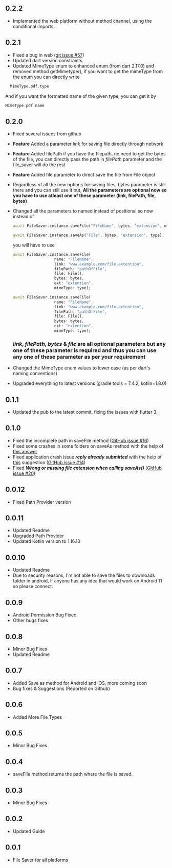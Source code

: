 ## 0.2.2
 * Implemented the web platform without method channel, using the conditional imports.

## 0.2.1
 * Fixed a bug in web ([git issue #57]("https://github.com/incrediblezayed/file_saver/issues/57))
 * Updated dart version constraints
 * Updated MimeType enum to enhanced enum (from dart 2.17.0) and removed method getMimetype(), if you want to get the mimeType from the enum you can directly write
  ```dart
    MimeType.pdf.type
  ```
  And if you want the formatted name of the given type, you can get it by
  ```dart
  MimeType.pdf.name
```



## 0.2.0
 * Fixed several issues from github
 * **Feature** Added a parameter _link_ for saving file directly through network
 * **Feature** Added filePath if you have the filepath, no need to get the bytes of the file, you can directly pass the path in _filePath_ parameter and the file_saver will do the rest
 * **Feature** Added file parameter to direct save the file from File object
 * Regardless of all the new options for saving files, bytes parameter is still there and you can still use it but, **All the parameters are optional now so you have to use atleast one of these parameter (link, filePath, file, bytes)**
 * Changed all the parameters to named instead of positional so now instead of
    ```dart
    await FileSaver.instance.saveFile("FileName", bytes, "extension", mimeType: mimeType);

    await FileSaver.instance.saveAs("File", bytes, "extension", type);
    ```
    you will have to use

    ```dart
    await FileSaver.instance.saveFile(
                      name: "FileName",
                      link: "www.example.com/file.extention", 
                      filePath: "pathOfFile",
                      file: File(),
                      bytes: bytes,
                      ext: "extention",
                      mimeType: type);

    await FileSaver.instance.saveFile(
                      name: "FileName",
                      link: "www.example.com/file.extention", 
                      filePath: "pathOfFile",
                      file: File(),
                      bytes: bytes,
                      ext: "extention",
                      mimeType: type);
    ```
    ### _link_, _filePath_, _bytes_ & _file_ are all optional parameters but any one of these parameter is required and thus you can use any one of these parameter as per your requirement

* Changed the MimeType enum values to lower case (as per dart's naming conventions)
* Upgraded everything to latest versions (gradle tools = 7.4.2, kotlin=1.8.0)


## 0.1.1
 * Updated the pub to the latest commit, fixing the issues with flutter 3.

## 0.1.0
 * Fixed the incomplete path in saveFile method ([GitHub issue #16](https://github.com/incrediblezayed/file_saver/issues/16))
 * Fixed some crashes in some folders on saveAs method with the help of [this answer](https://stackoverflow.com/a/60642994/10787445)
 * Fixed application crash issue **_reply already submitted_** with the help of [this](https://github.com/incrediblezayed/file_saver/issues/14#issuecomment-1040444757) suggestion ([GitHub issue #14](https://github.com/incrediblezayed/file_saver/issues/14))
 * Fixed **_Wrong or missing file extension when calling saveAs()_** ([GitHub issue #20](https://github.com/incrediblezayed/file_saver/issues/20))

## 0.0.12
 * Fixed Path Provider version
## 0.0.11
 * Updated Readme
 * Upgraded Path Provider
 * Updated Kotlin version to 1.16.10

## 0.0.10
 * Updated Readme
 * Due to security reasons, I'm not able to save the files to downloads folder in android, if anyone has any idea that would work on Android 11 so please connect.
## 0.0.9

* Android Permission Bug Fixed
* Other bugs fixes

## 0.0.8

* Minor Bug Fixes
* Updated Readme

## 0.0.7

* Added Save as method for Android and iOS, more coming soon 
* Bug fixes & Suggestions (Reported on Github) 

## 0.0.6

* Added More File Types

## 0.0.5

* Minor Bug Fixes

## 0.0.4

* saveFile method returns the path where the file is saved.

## 0.0.3

* Minor Bug Fixes

## 0.0.2

* Updated Guide

## 0.0.1

* File Saver for all platforms